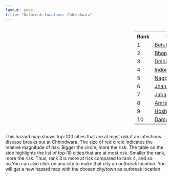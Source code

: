 ```yaml
---
layout: page
title: "Outbreak location: Chhindwara"
---
```

<div style="width: 100%; overflow: auto;">
<div style="width: 75%; float: left;">
<div id="mapid">
<script src="https://buda-magenta.github.io/hazard_map/load_map.js"></script>

<script>
var marker_outbreak = L.marker([22.139831, 78.809645],{"autoPan": true}).addTo(map); marker_outbreak.bindTooltip("Chhindwara").openTooltip();

var circle_1 = L.circle([21.879616, 77.875681], {"pane": "markerPane", "color": "red", "fill": true, "fillOpacity": 0.2, "fillRule": "evenodd", "lineCap": "round", "lineJoin": "round", "opacity": 1.0, "radius": 88191, "stroke": true, "weight": 3}).addTo(map);
circle_1.bindTooltip("Betul<br>rank: 1<br>hazard index: 0.088192")
circle_1.bindPopup('<a href="https://buda-magenta.github.io/hazard_map/Betul">Betul</a>')

var circle_2 = L.circle([23.258486, 77.401989], {"pane": "markerPane", "color": "red", "fill": true, "fillOpacity": 0.2, "fillRule": "evenodd", "lineCap": "round", "lineJoin": "round", "opacity": 1.0, "radius": 68373, "stroke": true, "weight": 3}).addTo(map);
circle_2.bindTooltip("Bhopal<br>rank: 2<br>hazard index: 0.068373")
circle_2.bindPopup('<a href="https://buda-magenta.github.io/hazard_map/Bhopal">Bhopal</a>')

var circle_3 = L.circle([28.651718, 77.221939], {"pane": "markerPane", "color": "red", "fill": true, "fillOpacity": 0.2, "fillRule": "evenodd", "lineCap": "round", "lineJoin": "round", "opacity": 1.0, "radius": 43479, "stroke": true, "weight": 3}).addTo(map);
circle_3.bindTooltip("Delhi<br>rank: 3<br>hazard index: 0.043480")
circle_3.bindPopup('<a href="https://buda-magenta.github.io/hazard_map/Delhi">Delhi</a>')

var circle_4 = L.circle([22.720362, 75.868200], {"pane": "markerPane", "color": "red", "fill": true, "fillOpacity": 0.2, "fillRule": "evenodd", "lineCap": "round", "lineJoin": "round", "opacity": 1.0, "radius": 37609, "stroke": true, "weight": 3}).addTo(map);
circle_4.bindTooltip("Indore<br>rank: 4<br>hazard index: 0.037610")
circle_4.bindPopup('<a href="https://buda-magenta.github.io/hazard_map/Indore">Indore</a>')

var circle_5 = L.circle([21.149813, 79.082056], {"pane": "markerPane", "color": "red", "fill": true, "fillOpacity": 0.2, "fillRule": "evenodd", "lineCap": "round", "lineJoin": "round", "opacity": 1.0, "radius": 36796, "stroke": true, "weight": 3}).addTo(map);
circle_5.bindTooltip("Nagpur<br>rank: 5<br>hazard index: 0.036796")
circle_5.bindPopup('<a href="https://buda-magenta.github.io/hazard_map/Nagpur">Nagpur</a>')

var circle_6 = L.circle([25.531031, 78.652689], {"pane": "markerPane", "color": "red", "fill": true, "fillOpacity": 0.2, "fillRule": "evenodd", "lineCap": "round", "lineJoin": "round", "opacity": 1.0, "radius": 21453, "stroke": true, "weight": 3}).addTo(map);
circle_6.bindTooltip("Jhansi<br>rank: 6<br>hazard index: 0.021453")
circle_6.bindPopup('<a href="https://buda-magenta.github.io/hazard_map/Jhansi">Jhansi</a>')

var circle_7 = L.circle([23.160894, 79.949770], {"pane": "markerPane", "color": "red", "fill": true, "fillOpacity": 0.2, "fillRule": "evenodd", "lineCap": "round", "lineJoin": "round", "opacity": 1.0, "radius": 16128, "stroke": true, "weight": 3}).addTo(map);
circle_7.bindTooltip("Jabalpur<br>rank: 7<br>hazard index: 0.016128")
circle_7.bindPopup('<a href="https://buda-magenta.github.io/hazard_map/Jabalpur">Jabalpur</a>')

var circle_8 = L.circle([21.154541, 77.644296], {"pane": "markerPane", "color": "red", "fill": true, "fillOpacity": 0.2, "fillRule": "evenodd", "lineCap": "round", "lineJoin": "round", "opacity": 1.0, "radius": 9894, "stroke": true, "weight": 3}).addTo(map);
circle_8.bindTooltip("Amravati<br>rank: 8<br>hazard index: 0.009894")
circle_8.bindPopup('<a href="https://buda-magenta.github.io/hazard_map/Amravati">Amravati</a>')

var circle_9 = L.circle([22.600150, 77.926645], {"pane": "markerPane", "color": "red", "fill": true, "fillOpacity": 0.2, "fillRule": "evenodd", "lineCap": "round", "lineJoin": "round", "opacity": 1.0, "radius": 6376, "stroke": true, "weight": 3}).addTo(map);
circle_9.bindTooltip("Hoshangabad<br>rank: 9<br>hazard index: 0.006377")
circle_9.bindPopup('<a href="https://buda-magenta.github.io/hazard_map/Hoshangabad">Hoshangabad</a>')

var circle_10 = L.circle([23.750000, 79.583333], {"pane": "markerPane", "color": "red", "fill": true, "fillOpacity": 0.2, "fillRule": "evenodd", "lineCap": "round", "lineJoin": "round", "opacity": 1.0, "radius": 6289, "stroke": true, "weight": 3}).addTo(map);
circle_10.bindTooltip("Damoh<br>rank: 10<br>hazard index: 0.006290")
circle_10.bindPopup('<a href="https://buda-magenta.github.io/hazard_map/Damoh">Damoh</a>')

var circle_11 = L.circle([27.175255, 78.009816], {"pane": "markerPane", "color": "red", "fill": true, "fillOpacity": 0.2, "fillRule": "evenodd", "lineCap": "round", "lineJoin": "round", "opacity": 1.0, "radius": 5664, "stroke": true, "weight": 3}).addTo(map);
circle_11.bindTooltip("Agra<br>rank: 11<br>hazard index: 0.005664")
circle_11.bindPopup('<a href="https://buda-magenta.github.io/hazard_map/Agra">Agra</a>')

var circle_12 = L.circle([23.000000, 76.166667], {"pane": "markerPane", "color": "red", "fill": true, "fillOpacity": 0.2, "fillRule": "evenodd", "lineCap": "round", "lineJoin": "round", "opacity": 1.0, "radius": 5552, "stroke": true, "weight": 3}).addTo(map);
circle_12.bindTooltip("Dewas<br>rank: 12<br>hazard index: 0.005552")
circle_12.bindPopup('<a href="https://buda-magenta.github.io/hazard_map/Dewas">Dewas</a>')

var circle_13 = L.circle([23.809612, 78.759114], {"pane": "markerPane", "color": "red", "fill": true, "fillOpacity": 0.2, "fillRule": "evenodd", "lineCap": "round", "lineJoin": "round", "opacity": 1.0, "radius": 4181, "stroke": true, "weight": 3}).addTo(map);
circle_13.bindTooltip("Sagar<br>rank: 13<br>hazard index: 0.004182")
circle_13.bindPopup('<a href="https://buda-magenta.github.io/hazard_map/Sagar">Sagar</a>')

var circle_14 = L.circle([26.203725, 78.157363], {"pane": "markerPane", "color": "red", "fill": true, "fillOpacity": 0.2, "fillRule": "evenodd", "lineCap": "round", "lineJoin": "round", "opacity": 1.0, "radius": 3789, "stroke": true, "weight": 3}).addTo(map);
circle_14.bindTooltip("Gwalior<br>rank: 14<br>hazard index: 0.003790")
circle_14.bindPopup('<a href="https://buda-magenta.github.io/hazard_map/Gwalior">Gwalior</a>')

var circle_15 = L.circle([21.145629, 80.268387], {"pane": "markerPane", "color": "red", "fill": true, "fillOpacity": 0.2, "fillRule": "evenodd", "lineCap": "round", "lineJoin": "round", "opacity": 1.0, "radius": 2646, "stroke": true, "weight": 3}).addTo(map);
circle_15.bindTooltip("Gondiya<br>rank: 15<br>hazard index: 0.002646")
circle_15.bindPopup('<a href="https://buda-magenta.github.io/hazard_map/Gondiya">Gondiya</a>')

var circle_16 = L.circle([22.275879, 79.721045], {"pane": "markerPane", "color": "red", "fill": true, "fillOpacity": 0.2, "fillRule": "evenodd", "lineCap": "round", "lineJoin": "round", "opacity": 1.0, "radius": 2454, "stroke": true, "weight": 3}).addTo(map);
circle_16.bindTooltip("Seoni<br>rank: 16<br>hazard index: 0.002454")
circle_16.bindPopup('<a href="https://buda-magenta.github.io/hazard_map/Seoni">Seoni</a>')

var circle_17 = L.circle([23.916667, 78.000000], {"pane": "markerPane", "color": "red", "fill": true, "fillOpacity": 0.2, "fillRule": "evenodd", "lineCap": "round", "lineJoin": "round", "opacity": 1.0, "radius": 2395, "stroke": true, "weight": 3}).addTo(map);
circle_17.bindTooltip("Vidisha<br>rank: 17<br>hazard index: 0.002395")
circle_17.bindPopup('<a href="https://buda-magenta.github.io/hazard_map/Vidisha">Vidisha</a>')

var circle_18 = L.circle([20.825623, 78.613146], {"pane": "markerPane", "color": "red", "fill": true, "fillOpacity": 0.2, "fillRule": "evenodd", "lineCap": "round", "lineJoin": "round", "opacity": 1.0, "radius": 2344, "stroke": true, "weight": 3}).addTo(map);
circle_18.bindTooltip("Wardha<br>rank: 18<br>hazard index: 0.002344")
circle_18.bindPopup('<a href="https://buda-magenta.github.io/hazard_map/Wardha">Wardha</a>')

var circle_19 = L.circle([20.475195, 78.742396], {"pane": "markerPane", "color": "red", "fill": true, "fillOpacity": 0.2, "fillRule": "evenodd", "lineCap": "round", "lineJoin": "round", "opacity": 1.0, "radius": 2268, "stroke": true, "weight": 3}).addTo(map);
circle_19.bindTooltip("Hinganghat<br>rank: 19<br>hazard index: 0.002269")
circle_19.bindPopup('<a href="https://buda-magenta.github.io/hazard_map/Hinganghat">Hinganghat</a>')

var circle_20 = L.circle([23.115688, 77.066239], {"pane": "markerPane", "color": "red", "fill": true, "fillOpacity": 0.2, "fillRule": "evenodd", "lineCap": "round", "lineJoin": "round", "opacity": 1.0, "radius": 2087, "stroke": true, "weight": 3}).addTo(map);
circle_20.bindTooltip("Sehore<br>rank: 20<br>hazard index: 0.002087")
circle_20.bindPopup('<a href="https://buda-magenta.github.io/hazard_map/Sehore">Sehore</a>')

var circle_21 = L.circle([23.174597, 75.785142], {"pane": "markerPane", "color": "red", "fill": true, "fillOpacity": 0.2, "fillRule": "evenodd", "lineCap": "round", "lineJoin": "round", "opacity": 1.0, "radius": 1468, "stroke": true, "weight": 3}).addTo(map);
circle_21.bindTooltip("Ujjain<br>rank: 21<br>hazard index: 0.001468")
circle_21.bindPopup('<a href="https://buda-magenta.github.io/hazard_map/Ujjain">Ujjain</a>')

var circle_22 = L.circle([26.460914, 80.321759], {"pane": "markerPane", "color": "red", "fill": true, "fillOpacity": 0.2, "fillRule": "evenodd", "lineCap": "round", "lineJoin": "round", "opacity": 1.0, "radius": 1394, "stroke": true, "weight": 3}).addTo(map);
circle_22.bindTooltip("Kanpur<br>rank: 22<br>hazard index: 0.001395")
circle_22.bindPopup('<a href="https://buda-magenta.github.io/hazard_map/Kanpur">Kanpur</a>')

var circle_23 = L.circle([23.480592, 74.917790], {"pane": "markerPane", "color": "red", "fill": true, "fillOpacity": 0.2, "fillRule": "evenodd", "lineCap": "round", "lineJoin": "round", "opacity": 1.0, "radius": 1324, "stroke": true, "weight": 3}).addTo(map);
circle_23.bindTooltip("Ratlam<br>rank: 23<br>hazard index: 0.001324")
circle_23.bindPopup('<a href="https://buda-magenta.github.io/hazard_map/Ratlam">Ratlam</a>')

var circle_24 = L.circle([27.633333, 77.583333], {"pane": "markerPane", "color": "red", "fill": true, "fillOpacity": 0.2, "fillRule": "evenodd", "lineCap": "round", "lineJoin": "round", "opacity": 1.0, "radius": 1256, "stroke": true, "weight": 3}).addTo(map);
circle_24.bindTooltip("Mathura<br>rank: 24<br>hazard index: 0.001257")
circle_24.bindPopup('<a href="https://buda-magenta.github.io/hazard_map/Mathura">Mathura</a>')

var circle_25 = L.circle([21.237947, 81.633683], {"pane": "markerPane", "color": "red", "fill": true, "fillOpacity": 0.2, "fillRule": "evenodd", "lineCap": "round", "lineJoin": "round", "opacity": 1.0, "radius": 1189, "stroke": true, "weight": 3}).addTo(map);
circle_25.bindTooltip("Raipur<br>rank: 25<br>hazard index: 0.001190")
circle_25.bindPopup('<a href="https://buda-magenta.github.io/hazard_map/Raipur">Raipur</a>')

var circle_26 = L.circle([19.075990, 72.877393], {"pane": "markerPane", "color": "red", "fill": true, "fillOpacity": 0.2, "fillRule": "evenodd", "lineCap": "round", "lineJoin": "round", "opacity": 1.0, "radius": 1172, "stroke": true, "weight": 3}).addTo(map);
circle_26.bindTooltip("Mumbai<br>rank: 26<br>hazard index: 0.001173")
circle_26.bindPopup('<a href="https://buda-magenta.github.io/hazard_map/Mumbai">Mumbai</a>')

var circle_27 = L.circle([21.818774, 75.606458], {"pane": "markerPane", "color": "red", "fill": true, "fillOpacity": 0.2, "fillRule": "evenodd", "lineCap": "round", "lineJoin": "round", "opacity": 1.0, "radius": 889, "stroke": true, "weight": 3}).addTo(map);
circle_27.bindTooltip("Khargone<br>rank: 27<br>hazard index: 0.000889")
circle_27.bindPopup('<a href="https://buda-magenta.github.io/hazard_map/Khargone">Khargone</a>')

var circle_28 = L.circle([20.030976, 79.358139], {"pane": "markerPane", "color": "red", "fill": true, "fillOpacity": 0.2, "fillRule": "evenodd", "lineCap": "round", "lineJoin": "round", "opacity": 1.0, "radius": 864, "stroke": true, "weight": 3}).addTo(map);
circle_28.bindTooltip("Chandrapur<br>rank: 28<br>hazard index: 0.000864")
circle_28.bindPopup('<a href="https://buda-magenta.github.io/hazard_map/Chandrapur">Chandrapur</a>')

var circle_29 = L.circle([26.915458, 75.818982], {"pane": "markerPane", "color": "red", "fill": true, "fillOpacity": 0.2, "fillRule": "evenodd", "lineCap": "round", "lineJoin": "round", "opacity": 1.0, "radius": 616, "stroke": true, "weight": 3}).addTo(map);
circle_29.bindTooltip("Jaipur<br>rank: 29<br>hazard index: 0.000617")
circle_29.bindPopup('<a href="https://buda-magenta.github.io/hazard_map/Jaipur">Jaipur</a>')

var circle_30 = L.circle([28.428262, 77.002700], {"pane": "markerPane", "color": "red", "fill": true, "fillOpacity": 0.2, "fillRule": "evenodd", "lineCap": "round", "lineJoin": "round", "opacity": 1.0, "radius": 614, "stroke": true, "weight": 3}).addTo(map);
circle_30.bindTooltip("Gurgaon<br>rank: 30<br>hazard index: 0.000615")
circle_30.bindPopup('<a href="https://buda-magenta.github.io/hazard_map/Gurgaon">Gurgaon</a>')

var circle_31 = L.circle([24.500000, 81.000000], {"pane": "markerPane", "color": "red", "fill": true, "fillOpacity": 0.2, "fillRule": "evenodd", "lineCap": "round", "lineJoin": "round", "opacity": 1.0, "radius": 610, "stroke": true, "weight": 3}).addTo(map);
circle_31.bindTooltip("Satna<br>rank: 31<br>hazard index: 0.000610")
circle_31.bindPopup('<a href="https://buda-magenta.github.io/hazard_map/Satna">Satna</a>')

var circle_32 = L.circle([26.838100, 80.934600], {"pane": "markerPane", "color": "red", "fill": true, "fillOpacity": 0.2, "fillRule": "evenodd", "lineCap": "round", "lineJoin": "round", "opacity": 1.0, "radius": 569, "stroke": true, "weight": 3}).addTo(map);
circle_32.bindTooltip("Lucknow<br>rank: 32<br>hazard index: 0.000569")
circle_32.bindPopup('<a href="https://buda-magenta.github.io/hazard_map/Lucknow">Lucknow</a>')

var circle_33 = L.circle([28.402979, 77.310384], {"pane": "markerPane", "color": "red", "fill": true, "fillOpacity": 0.2, "fillRule": "evenodd", "lineCap": "round", "lineJoin": "round", "opacity": 1.0, "radius": 564, "stroke": true, "weight": 3}).addTo(map);
circle_33.bindTooltip("Faridabad<br>rank: 33<br>hazard index: 0.000564")
circle_33.bindPopup('<a href="https://buda-magenta.github.io/hazard_map/Faridabad">Faridabad</a>')

var circle_34 = L.circle([20.761862, 77.192172], {"pane": "markerPane", "color": "red", "fill": true, "fillOpacity": 0.2, "fillRule": "evenodd", "lineCap": "round", "lineJoin": "round", "opacity": 1.0, "radius": 526, "stroke": true, "weight": 3}).addTo(map);
circle_34.bindTooltip("Akola<br>rank: 34<br>hazard index: 0.000526")
circle_34.bindPopup('<a href="https://buda-magenta.github.io/hazard_map/Akola">Akola</a>')

var circle_35 = L.circle([24.700385, 78.518668], {"pane": "markerPane", "color": "red", "fill": true, "fillOpacity": 0.2, "fillRule": "evenodd", "lineCap": "round", "lineJoin": "round", "opacity": 1.0, "radius": 479, "stroke": true, "weight": 3}).addTo(map);
circle_35.bindTooltip("Lalitpur<br>rank: 35<br>hazard index: 0.000480")
circle_35.bindPopup('<a href="https://buda-magenta.github.io/hazard_map/Lalitpur">Lalitpur</a>')

var circle_36 = L.circle([25.438130, 81.833800], {"pane": "markerPane", "color": "red", "fill": true, "fillOpacity": 0.2, "fillRule": "evenodd", "lineCap": "round", "lineJoin": "round", "opacity": 1.0, "radius": 476, "stroke": true, "weight": 3}).addTo(map);
circle_36.bindTooltip("Allahabad<br>rank: 36<br>hazard index: 0.000477")
circle_36.bindPopup('<a href="https://buda-magenta.github.io/hazard_map/Allahabad">Allahabad</a>')

var circle_37 = L.circle([22.541418, 88.357691], {"pane": "markerPane", "color": "red", "fill": true, "fillOpacity": 0.2, "fillRule": "evenodd", "lineCap": "round", "lineJoin": "round", "opacity": 1.0, "radius": 457, "stroke": true, "weight": 3}).addTo(map);
circle_37.bindTooltip("Kolkata<br>rank: 37<br>hazard index: 0.000458")
circle_37.bindPopup('<a href="https://buda-magenta.github.io/hazard_map/Kolkata">Kolkata</a>')

var circle_38 = L.circle([28.901090, 76.580194], {"pane": "markerPane", "color": "red", "fill": true, "fillOpacity": 0.2, "fillRule": "evenodd", "lineCap": "round", "lineJoin": "round", "opacity": 1.0, "radius": 447, "stroke": true, "weight": 3}).addTo(map);
circle_38.bindTooltip("Rohtak<br>rank: 38<br>hazard index: 0.000447")
circle_38.bindPopup('<a href="https://buda-magenta.github.io/hazard_map/Rohtak">Rohtak</a>')

var circle_39 = L.circle([18.521428, 73.854454], {"pane": "markerPane", "color": "red", "fill": true, "fillOpacity": 0.2, "fillRule": "evenodd", "lineCap": "round", "lineJoin": "round", "opacity": 1.0, "radius": 446, "stroke": true, "weight": 3}).addTo(map);
circle_39.bindTooltip("Pune<br>rank: 39<br>hazard index: 0.000446")
circle_39.bindPopup('<a href="https://buda-magenta.github.io/hazard_map/Pune">Pune</a>')

var circle_40 = L.circle([23.833962, 80.392456], {"pane": "markerPane", "color": "red", "fill": true, "fillOpacity": 0.2, "fillRule": "evenodd", "lineCap": "round", "lineJoin": "round", "opacity": 1.0, "radius": 445, "stroke": true, "weight": 3}).addTo(map);
circle_40.bindTooltip("Murwara<br>rank: 40<br>hazard index: 0.000445")
circle_40.bindPopup('<a href="https://buda-magenta.github.io/hazard_map/Murwara">Murwara</a>')

var circle_41 = L.circle([30.909016, 75.851601], {"pane": "markerPane", "color": "red", "fill": true, "fillOpacity": 0.2, "fillRule": "evenodd", "lineCap": "round", "lineJoin": "round", "opacity": 1.0, "radius": 392, "stroke": true, "weight": 3}).addTo(map);
circle_41.bindTooltip("Ludhiana<br>rank: 41<br>hazard index: 0.000393")
circle_41.bindPopup('<a href="https://buda-magenta.github.io/hazard_map/Ludhiana">Ludhiana</a>')

var circle_42 = L.circle([12.979120, 77.591300], {"pane": "markerPane", "color": "red", "fill": true, "fillOpacity": 0.2, "fillRule": "evenodd", "lineCap": "round", "lineJoin": "round", "opacity": 1.0, "radius": 392, "stroke": true, "weight": 3}).addTo(map);
circle_42.bindTooltip("Bangalore<br>rank: 42<br>hazard index: 0.000393")
circle_42.bindPopup('<a href="https://buda-magenta.github.io/hazard_map/Bangalore">Bangalore</a>')

var circle_43 = L.circle([28.863842, 78.805778], {"pane": "markerPane", "color": "red", "fill": true, "fillOpacity": 0.2, "fillRule": "evenodd", "lineCap": "round", "lineJoin": "round", "opacity": 1.0, "radius": 392, "stroke": true, "weight": 3}).addTo(map);
circle_43.bindTooltip("Moradabad<br>rank: 43<br>hazard index: 0.000392")
circle_43.bindPopup('<a href="https://buda-magenta.github.io/hazard_map/Moradabad">Moradabad</a>')

var circle_44 = L.circle([20.843512, 75.525927], {"pane": "markerPane", "color": "red", "fill": true, "fillOpacity": 0.2, "fillRule": "evenodd", "lineCap": "round", "lineJoin": "round", "opacity": 1.0, "radius": 387, "stroke": true, "weight": 3}).addTo(map);
circle_44.bindTooltip("Jalgaon<br>rank: 44<br>hazard index: 0.000388")
circle_44.bindPopup('<a href="https://buda-magenta.github.io/hazard_map/Jalgaon">Jalgaon</a>')

var circle_45 = L.circle([29.000653, 77.768229], {"pane": "markerPane", "color": "red", "fill": true, "fillOpacity": 0.2, "fillRule": "evenodd", "lineCap": "round", "lineJoin": "round", "opacity": 1.0, "radius": 378, "stroke": true, "weight": 3}).addTo(map);
circle_45.bindTooltip("Meerut<br>rank: 45<br>hazard index: 0.000379")
circle_45.bindPopup('<a href="https://buda-magenta.github.io/hazard_map/Meerut">Meerut</a>')

var circle_46 = L.circle([20.972740, 80.691555], {"pane": "markerPane", "color": "red", "fill": true, "fillOpacity": 0.2, "fillRule": "evenodd", "lineCap": "round", "lineJoin": "round", "opacity": 1.0, "radius": 375, "stroke": true, "weight": 3}).addTo(map);
circle_46.bindTooltip("Rajnandgaon<br>rank: 46<br>hazard index: 0.000375")
circle_46.bindPopup('<a href="https://buda-magenta.github.io/hazard_map/Rajnandgaon">Rajnandgaon</a>')

var circle_47 = L.circle([21.977864, 76.568828], {"pane": "markerPane", "color": "red", "fill": true, "fillOpacity": 0.2, "fillRule": "evenodd", "lineCap": "round", "lineJoin": "round", "opacity": 1.0, "radius": 348, "stroke": true, "weight": 3}).addTo(map);
circle_47.bindTooltip("Khandwa<br>rank: 47<br>hazard index: 0.000348")
circle_47.bindPopup('<a href="https://buda-magenta.github.io/hazard_map/Khandwa">Khandwa</a>')

var circle_48 = L.circle([17.388786, 78.461065], {"pane": "markerPane", "color": "red", "fill": true, "fillOpacity": 0.2, "fillRule": "evenodd", "lineCap": "round", "lineJoin": "round", "opacity": 1.0, "radius": 347, "stroke": true, "weight": 3}).addTo(map);
circle_48.bindTooltip("Hyderabad<br>rank: 48<br>hazard index: 0.000348")
circle_48.bindPopup('<a href="https://buda-magenta.github.io/hazard_map/Hyderabad">Hyderabad</a>')

var circle_49 = L.circle([21.199035, 81.397955], {"pane": "markerPane", "color": "red", "fill": true, "fillOpacity": 0.2, "fillRule": "evenodd", "lineCap": "round", "lineJoin": "round", "opacity": 1.0, "radius": 313, "stroke": true, "weight": 3}).addTo(map);
circle_49.bindTooltip("Durg<br>rank: 49<br>hazard index: 0.000313")
circle_49.bindPopup('<a href="https://buda-magenta.github.io/hazard_map/Durg">Durg</a>')

var circle_50 = L.circle([24.197443, 82.666145], {"pane": "markerPane", "color": "red", "fill": true, "fillOpacity": 0.2, "fillRule": "evenodd", "lineCap": "round", "lineJoin": "round", "opacity": 1.0, "radius": 308, "stroke": true, "weight": 3}).addTo(map);
circle_50.bindTooltip("Singrauli<br>rank: 50<br>hazard index: 0.000308")
circle_50.bindPopup('<a href="https://buda-magenta.github.io/hazard_map/Singrauli">Singrauli</a>')

var circle_51 = L.circle([22.383333, 82.133333], {"pane": "markerPane", "color": "red", "fill": true, "fillOpacity": 0.2, "fillRule": "evenodd", "lineCap": "round", "lineJoin": "round", "opacity": 1.0, "radius": 299, "stroke": true, "weight": 3}).addTo(map);
circle_51.bindTooltip("Bilaspur<br>rank: 51<br>hazard index: 0.000299")
circle_51.bindPopup('<a href="https://buda-magenta.github.io/hazard_map/Bilaspur">Bilaspur</a>')

var circle_52 = L.circle([29.988077, 77.508130], {"pane": "markerPane", "color": "red", "fill": true, "fillOpacity": 0.2, "fillRule": "evenodd", "lineCap": "round", "lineJoin": "round", "opacity": 1.0, "radius": 292, "stroke": true, "weight": 3}).addTo(map);
circle_52.bindTooltip("Saharanpur<br>rank: 52<br>hazard index: 0.000292")
circle_52.bindPopup('<a href="https://buda-magenta.github.io/hazard_map/Saharanpur">Saharanpur</a>')

var circle_53 = L.circle([25.609324, 85.123525], {"pane": "markerPane", "color": "red", "fill": true, "fillOpacity": 0.2, "fillRule": "evenodd", "lineCap": "round", "lineJoin": "round", "opacity": 1.0, "radius": 282, "stroke": true, "weight": 3}).addTo(map);
circle_53.bindTooltip("Patna<br>rank: 53<br>hazard index: 0.000282")
circle_53.bindPopup('<a href="https://buda-magenta.github.io/hazard_map/Patna">Patna</a>')

var circle_54 = L.circle([23.021624, 72.579707], {"pane": "markerPane", "color": "red", "fill": true, "fillOpacity": 0.2, "fillRule": "evenodd", "lineCap": "round", "lineJoin": "round", "opacity": 1.0, "radius": 282, "stroke": true, "weight": 3}).addTo(map);
circle_54.bindTooltip("Ahmedabad<br>rank: 54<br>hazard index: 0.000282")
circle_54.bindPopup('<a href="https://buda-magenta.github.io/hazard_map/Ahmedabad">Ahmedabad</a>')

var circle_55 = L.circle([13.083694, 80.270186], {"pane": "markerPane", "color": "red", "fill": true, "fillOpacity": 0.2, "fillRule": "evenodd", "lineCap": "round", "lineJoin": "round", "opacity": 1.0, "radius": 266, "stroke": true, "weight": 3}).addTo(map);
circle_55.bindTooltip("Chennai<br>rank: 55<br>hazard index: 0.000267")
circle_55.bindPopup('<a href="https://buda-magenta.github.io/hazard_map/Chennai">Chennai</a>')

var circle_56 = L.circle([29.154148, 77.305954], {"pane": "markerPane", "color": "red", "fill": true, "fillOpacity": 0.2, "fillRule": "evenodd", "lineCap": "round", "lineJoin": "round", "opacity": 1.0, "radius": 254, "stroke": true, "weight": 3}).addTo(map);
circle_56.bindTooltip("Baraut<br>rank: 56<br>hazard index: 0.000255")
circle_56.bindPopup('<a href="https://buda-magenta.github.io/hazard_map/Baraut">Baraut</a>')

var circle_57 = L.circle([27.876990, 78.137290], {"pane": "markerPane", "color": "red", "fill": true, "fillOpacity": 0.2, "fillRule": "evenodd", "lineCap": "round", "lineJoin": "round", "opacity": 1.0, "radius": 251, "stroke": true, "weight": 3}).addTo(map);
circle_57.bindTooltip("Aligarh<br>rank: 57<br>hazard index: 0.000252")
circle_57.bindPopup('<a href="https://buda-magenta.github.io/hazard_map/Aligarh">Aligarh</a>')

var circle_58 = L.circle([29.003314, 77.016732], {"pane": "markerPane", "color": "red", "fill": true, "fillOpacity": 0.2, "fillRule": "evenodd", "lineCap": "round", "lineJoin": "round", "opacity": 1.0, "radius": 249, "stroke": true, "weight": 3}).addTo(map);
circle_58.bindTooltip("Sonipat<br>rank: 58<br>hazard index: 0.000250")
circle_58.bindPopup('<a href="https://buda-magenta.github.io/hazard_map/Sonipat">Sonipat</a>')

var circle_59 = L.circle([28.733400, 77.298600], {"pane": "markerPane", "color": "red", "fill": true, "fillOpacity": 0.2, "fillRule": "evenodd", "lineCap": "round", "lineJoin": "round", "opacity": 1.0, "radius": 248, "stroke": true, "weight": 3}).addTo(map);
circle_59.bindTooltip("Loni<br>rank: 59<br>hazard index: 0.000248")
circle_59.bindPopup('<a href="https://buda-magenta.github.io/hazard_map/Loni">Loni</a>')

var circle_60 = L.circle([25.476300, 80.339500], {"pane": "markerPane", "color": "red", "fill": true, "fillOpacity": 0.2, "fillRule": "evenodd", "lineCap": "round", "lineJoin": "round", "opacity": 1.0, "radius": 232, "stroke": true, "weight": 3}).addTo(map);
circle_60.bindTooltip("Banda<br>rank: 60<br>hazard index: 0.000233")
circle_60.bindPopup('<a href="https://buda-magenta.github.io/hazard_map/Banda">Banda</a>')

var circle_61 = L.circle([30.733442, 76.779714], {"pane": "markerPane", "color": "red", "fill": true, "fillOpacity": 0.2, "fillRule": "evenodd", "lineCap": "round", "lineJoin": "round", "opacity": 1.0, "radius": 231, "stroke": true, "weight": 3}).addTo(map);
circle_61.bindTooltip("Chandigarh<br>rank: 61<br>hazard index: 0.000232")
circle_61.bindPopup('<a href="https://buda-magenta.github.io/hazard_map/Chandigarh">Chandigarh</a>')

var circle_62 = L.circle([24.917151, 76.696403], {"pane": "markerPane", "color": "red", "fill": true, "fillOpacity": 0.2, "fillRule": "evenodd", "lineCap": "round", "lineJoin": "round", "opacity": 1.0, "radius": 225, "stroke": true, "weight": 3}).addTo(map);
circle_62.bindTooltip("Baran<br>rank: 62<br>hazard index: 0.000226")
circle_62.bindPopup('<a href="https://buda-magenta.github.io/hazard_map/Baran">Baran</a>')

var circle_63 = L.circle([20.166670, 79.172114], {"pane": "markerPane", "color": "red", "fill": true, "fillOpacity": 0.2, "fillRule": "evenodd", "lineCap": "round", "lineJoin": "round", "opacity": 1.0, "radius": 225, "stroke": true, "weight": 3}).addTo(map);
circle_63.bindTooltip("Bhadravati<br>rank: 63<br>hazard index: 0.000225")
circle_63.bindPopup('<a href="https://buda-magenta.github.io/hazard_map/Bhadravati">Bhadravati</a>')

var circle_64 = L.circle([21.200996, 81.335426], {"pane": "markerPane", "color": "red", "fill": true, "fillOpacity": 0.2, "fillRule": "evenodd", "lineCap": "round", "lineJoin": "round", "opacity": 1.0, "radius": 223, "stroke": true, "weight": 3}).addTo(map);
circle_64.bindTooltip("Bhilai Nagar<br>rank: 64<br>hazard index: 0.000224")
circle_64.bindPopup('<a href="https://buda-magenta.github.io/hazard_map/Bhilai_Nagar">Bhilai Nagar</a>')

var circle_65 = L.circle([28.457876, 79.405571], {"pane": "markerPane", "color": "red", "fill": true, "fillOpacity": 0.2, "fillRule": "evenodd", "lineCap": "round", "lineJoin": "round", "opacity": 1.0, "radius": 202, "stroke": true, "weight": 3}).addTo(map);
circle_65.bindTooltip("Bareilly<br>rank: 65<br>hazard index: 0.000203")
circle_65.bindPopup('<a href="https://buda-magenta.github.io/hazard_map/Bareilly">Bareilly</a>')

var circle_66 = L.circle([31.634308, 74.873679], {"pane": "markerPane", "color": "red", "fill": true, "fillOpacity": 0.2, "fillRule": "evenodd", "lineCap": "round", "lineJoin": "round", "opacity": 1.0, "radius": 198, "stroke": true, "weight": 3}).addTo(map);
circle_66.bindTooltip("Amritsar<br>rank: 66<br>hazard index: 0.000198")
circle_66.bindPopup('<a href="https://buda-magenta.github.io/hazard_map/Amritsar">Amritsar</a>')

var circle_67 = L.circle([28.660965, 76.834676], {"pane": "markerPane", "color": "red", "fill": true, "fillOpacity": 0.2, "fillRule": "evenodd", "lineCap": "round", "lineJoin": "round", "opacity": 1.0, "radius": 197, "stroke": true, "weight": 3}).addTo(map);
circle_67.bindTooltip("Bahadurgarh<br>rank: 67<br>hazard index: 0.000197")
circle_67.bindPopup('<a href="https://buda-magenta.github.io/hazard_map/Bahadurgarh">Bahadurgarh</a>')

var circle_68 = L.circle([20.259399, 76.976203], {"pane": "markerPane", "color": "red", "fill": true, "fillOpacity": 0.2, "fillRule": "evenodd", "lineCap": "round", "lineJoin": "round", "opacity": 1.0, "radius": 194, "stroke": true, "weight": 3}).addTo(map);
circle_68.bindTooltip("Malegaon<br>rank: 68<br>hazard index: 0.000195")
circle_68.bindPopup('<a href="https://buda-magenta.github.io/hazard_map/Malegaon">Malegaon</a>')

var circle_69 = L.circle([25.375241, 77.828119], {"pane": "markerPane", "color": "red", "fill": true, "fillOpacity": 0.2, "fillRule": "evenodd", "lineCap": "round", "lineJoin": "round", "opacity": 1.0, "radius": 191, "stroke": true, "weight": 3}).addTo(map);
circle_69.bindTooltip("Shivpuri<br>rank: 69<br>hazard index: 0.000192")
circle_69.bindPopup('<a href="https://buda-magenta.github.io/hazard_map/Shivpuri">Shivpuri</a>')

var circle_70 = L.circle([29.391275, 76.977168], {"pane": "markerPane", "color": "red", "fill": true, "fillOpacity": 0.2, "fillRule": "evenodd", "lineCap": "round", "lineJoin": "round", "opacity": 1.0, "radius": 182, "stroke": true, "weight": 3}).addTo(map);
circle_70.bindTooltip("Panipat<br>rank: 70<br>hazard index: 0.000183")
circle_70.bindPopup('<a href="https://buda-magenta.github.io/hazard_map/Panipat">Panipat</a>')

var circle_71 = L.circle([25.196826, 76.000893], {"pane": "markerPane", "color": "red", "fill": true, "fillOpacity": 0.2, "fillRule": "evenodd", "lineCap": "round", "lineJoin": "round", "opacity": 1.0, "radius": 181, "stroke": true, "weight": 3}).addTo(map);
circle_71.bindTooltip("Kota<br>rank: 71<br>hazard index: 0.000182")
circle_71.bindPopup('<a href="https://buda-magenta.github.io/hazard_map/Kota">Kota</a>')

var circle_72 = L.circle([31.292011, 75.568058], {"pane": "markerPane", "color": "red", "fill": true, "fillOpacity": 0.2, "fillRule": "evenodd", "lineCap": "round", "lineJoin": "round", "opacity": 1.0, "radius": 176, "stroke": true, "weight": 3}).addTo(map);
circle_72.bindTooltip("Jalandhar<br>rank: 72<br>hazard index: 0.000176")
circle_72.bindPopup('<a href="https://buda-magenta.github.io/hazard_map/Jalandhar">Jalandhar</a>')

var circle_73 = L.circle([23.587548, 75.675679], {"pane": "markerPane", "color": "red", "fill": true, "fillOpacity": 0.2, "fillRule": "evenodd", "lineCap": "round", "lineJoin": "round", "opacity": 1.0, "radius": 170, "stroke": true, "weight": 3}).addTo(map);
circle_73.bindTooltip("Nagda<br>rank: 73<br>hazard index: 0.000170")
circle_73.bindPopup('<a href="https://buda-magenta.github.io/hazard_map/Nagda">Nagda</a>')

var circle_74 = L.circle([28.753900, 77.399900], {"pane": "markerPane", "color": "red", "fill": true, "fillOpacity": 0.2, "fillRule": "evenodd", "lineCap": "round", "lineJoin": "round", "opacity": 1.0, "radius": 166, "stroke": true, "weight": 3}).addTo(map);
circle_74.bindTooltip("Khora<br>rank: 74<br>hazard index: 0.000167")
circle_74.bindPopup('<a href="https://buda-magenta.github.io/hazard_map/Khora">Khora</a>')

var circle_75 = L.circle([23.122634, 83.198189], {"pane": "markerPane", "color": "red", "fill": true, "fillOpacity": 0.2, "fillRule": "evenodd", "lineCap": "round", "lineJoin": "round", "opacity": 1.0, "radius": 166, "stroke": true, "weight": 3}).addTo(map);
circle_75.bindTooltip("Ambikapur<br>rank: 75<br>hazard index: 0.000167")
circle_75.bindPopup('<a href="https://buda-magenta.github.io/hazard_map/Ambikapur">Ambikapur</a>')

var circle_76 = L.circle([24.500000, 77.500000], {"pane": "markerPane", "color": "red", "fill": true, "fillOpacity": 0.2, "fillRule": "evenodd", "lineCap": "round", "lineJoin": "round", "opacity": 1.0, "radius": 164, "stroke": true, "weight": 3}).addTo(map);
circle_76.bindTooltip("Guna<br>rank: 76<br>hazard index: 0.000165")
circle_76.bindPopup('<a href="https://buda-magenta.github.io/hazard_map/Guna">Guna</a>')

var circle_77 = L.circle([19.500000, 78.500000], {"pane": "markerPane", "color": "red", "fill": true, "fillOpacity": 0.2, "fillRule": "evenodd", "lineCap": "round", "lineJoin": "round", "opacity": 1.0, "radius": 163, "stroke": true, "weight": 3}).addTo(map);
circle_77.bindTooltip("Adilabad<br>rank: 77<br>hazard index: 0.000164")
circle_77.bindPopup('<a href="https://buda-magenta.github.io/hazard_map/Adilabad">Adilabad</a>')

var circle_78 = L.circle([24.265131, 75.387182], {"pane": "markerPane", "color": "red", "fill": true, "fillOpacity": 0.2, "fillRule": "evenodd", "lineCap": "round", "lineJoin": "round", "opacity": 1.0, "radius": 160, "stroke": true, "weight": 3}).addTo(map);
circle_78.bindTooltip("Mandsaur<br>rank: 78<br>hazard index: 0.000161")
circle_78.bindPopup('<a href="https://buda-magenta.github.io/hazard_map/Mandsaur">Mandsaur</a>')

var circle_79 = L.circle([20.993276, 75.839983], {"pane": "markerPane", "color": "red", "fill": true, "fillOpacity": 0.2, "fillRule": "evenodd", "lineCap": "round", "lineJoin": "round", "opacity": 1.0, "radius": 157, "stroke": true, "weight": 3}).addTo(map);
circle_79.bindTooltip("Bhusawal<br>rank: 79<br>hazard index: 0.000157")
circle_79.bindPopup('<a href="https://buda-magenta.github.io/hazard_map/Bhusawal">Bhusawal</a>')

var circle_80 = L.circle([25.335649, 83.007629], {"pane": "markerPane", "color": "red", "fill": true, "fillOpacity": 0.2, "fillRule": "evenodd", "lineCap": "round", "lineJoin": "round", "opacity": 1.0, "radius": 145, "stroke": true, "weight": 3}).addTo(map);
circle_80.bindTooltip("Varanasi<br>rank: 80<br>hazard index: 0.000146")
circle_80.bindPopup('<a href="https://buda-magenta.github.io/hazard_map/Varanasi">Varanasi</a>')

var circle_81 = L.circle([24.759267, 81.655000], {"pane": "markerPane", "color": "red", "fill": true, "fillOpacity": 0.2, "fillRule": "evenodd", "lineCap": "round", "lineJoin": "round", "opacity": 1.0, "radius": 143, "stroke": true, "weight": 3}).addTo(map);
circle_81.bindTooltip("Rewa<br>rank: 81<br>hazard index: 0.000144")
circle_81.bindPopup('<a href="https://buda-magenta.github.io/hazard_map/Rewa">Rewa</a>')

var circle_82 = L.circle([26.500000, 78.750000], {"pane": "markerPane", "color": "red", "fill": true, "fillOpacity": 0.2, "fillRule": "evenodd", "lineCap": "round", "lineJoin": "round", "opacity": 1.0, "radius": 143, "stroke": true, "weight": 3}).addTo(map);
circle_82.bindTooltip("Bhind<br>rank: 82<br>hazard index: 0.000144")
circle_82.bindPopup('<a href="https://buda-magenta.github.io/hazard_map/Bhind">Bhind</a>')

var circle_83 = L.circle([20.325704, 78.116914], {"pane": "markerPane", "color": "red", "fill": true, "fillOpacity": 0.2, "fillRule": "evenodd", "lineCap": "round", "lineJoin": "round", "opacity": 1.0, "radius": 141, "stroke": true, "weight": 3}).addTo(map);
circle_83.bindTooltip("Yavatmal<br>rank: 83<br>hazard index: 0.000142")
circle_83.bindPopup('<a href="https://buda-magenta.github.io/hazard_map/Yavatmal">Yavatmal</a>')

var circle_84 = L.circle([29.301826, 76.338471], {"pane": "markerPane", "color": "red", "fill": true, "fillOpacity": 0.2, "fillRule": "evenodd", "lineCap": "round", "lineJoin": "round", "opacity": 1.0, "radius": 141, "stroke": true, "weight": 3}).addTo(map);
circle_84.bindTooltip("Jind<br>rank: 84<br>hazard index: 0.000142")
circle_84.bindPopup('<a href="https://buda-magenta.github.io/hazard_map/Jind">Jind</a>')

var circle_85 = L.circle([22.801519, 86.202958], {"pane": "markerPane", "color": "red", "fill": true, "fillOpacity": 0.2, "fillRule": "evenodd", "lineCap": "round", "lineJoin": "round", "opacity": 1.0, "radius": 141, "stroke": true, "weight": 3}).addTo(map);
circle_85.bindTooltip("Jamshedpur<br>rank: 85<br>hazard index: 0.000142")
circle_85.bindPopup('<a href="https://buda-magenta.github.io/hazard_map/Jamshedpur">Jamshedpur</a>')

var circle_86 = L.circle([15.398403, 73.812918], {"pane": "markerPane", "color": "red", "fill": true, "fillOpacity": 0.2, "fillRule": "evenodd", "lineCap": "round", "lineJoin": "round", "opacity": 1.0, "radius": 139, "stroke": true, "weight": 3}).addTo(map);
circle_86.bindTooltip("Vasco Da Gama<br>rank: 86<br>hazard index: 0.000139")
circle_86.bindPopup('<a href="https://buda-magenta.github.io/hazard_map/Vasco_Da_Gama">Vasco Da Gama</a>')

var circle_87 = L.circle([26.180598, 91.753943], {"pane": "markerPane", "color": "red", "fill": true, "fillOpacity": 0.2, "fillRule": "evenodd", "lineCap": "round", "lineJoin": "round", "opacity": 1.0, "radius": 136, "stroke": true, "weight": 3}).addTo(map);
circle_87.bindTooltip("Guwahati<br>rank: 87<br>hazard index: 0.000137")
circle_87.bindPopup('<a href="https://buda-magenta.github.io/hazard_map/Guwahati">Guwahati</a>')

var circle_88 = L.circle([29.448006, 77.740685], {"pane": "markerPane", "color": "red", "fill": true, "fillOpacity": 0.2, "fillRule": "evenodd", "lineCap": "round", "lineJoin": "round", "opacity": 1.0, "radius": 135, "stroke": true, "weight": 3}).addTo(map);
circle_88.bindTooltip("Muzaffarnagar<br>rank: 88<br>hazard index: 0.000135")
circle_88.bindPopup('<a href="https://buda-magenta.github.io/hazard_map/Muzaffarnagar">Muzaffarnagar</a>')

var circle_89 = L.circle([21.170200, 72.831100], {"pane": "markerPane", "color": "red", "fill": true, "fillOpacity": 0.2, "fillRule": "evenodd", "lineCap": "round", "lineJoin": "round", "opacity": 1.0, "radius": 131, "stroke": true, "weight": 3}).addTo(map);
circle_89.bindTooltip("Surat<br>rank: 89<br>hazard index: 0.000131")
circle_89.bindPopup('<a href="https://buda-magenta.github.io/hazard_map/Surat">Surat</a>')

var circle_90 = L.circle([28.740613, 77.835426], {"pane": "markerPane", "color": "red", "fill": true, "fillOpacity": 0.2, "fillRule": "evenodd", "lineCap": "round", "lineJoin": "round", "opacity": 1.0, "radius": 127, "stroke": true, "weight": 3}).addTo(map);
circle_90.bindTooltip("Hapur<br>rank: 90<br>hazard index: 0.000128")
circle_90.bindPopup('<a href="https://buda-magenta.github.io/hazard_map/Hapur">Hapur</a>')

var circle_91 = L.circle([29.680327, 76.989625], {"pane": "markerPane", "color": "red", "fill": true, "fillOpacity": 0.2, "fillRule": "evenodd", "lineCap": "round", "lineJoin": "round", "opacity": 1.0, "radius": 125, "stroke": true, "weight": 3}).addTo(map);
circle_91.bindTooltip("Karnal<br>rank: 91<br>hazard index: 0.000126")
circle_91.bindPopup('<a href="https://buda-magenta.github.io/hazard_map/Karnal">Karnal</a>')

var circle_92 = L.circle([19.169335, 77.311013], {"pane": "markerPane", "color": "red", "fill": true, "fillOpacity": 0.2, "fillRule": "evenodd", "lineCap": "round", "lineJoin": "round", "opacity": 1.0, "radius": 124, "stroke": true, "weight": 3}).addTo(map);
circle_92.bindTooltip("Nanded Waghala<br>rank: 92<br>hazard index: 0.000124")
circle_92.bindPopup('<a href="https://buda-magenta.github.io/hazard_map/Nanded_Waghala">Nanded Waghala</a>')

var circle_93 = L.circle([28.570784, 77.327107], {"pane": "markerPane", "color": "red", "fill": true, "fillOpacity": 0.2, "fillRule": "evenodd", "lineCap": "round", "lineJoin": "round", "opacity": 1.0, "radius": 123, "stroke": true, "weight": 3}).addTo(map);
circle_93.bindTooltip("Noida<br>rank: 93<br>hazard index: 0.000124")
circle_93.bindPopup('<a href="https://buda-magenta.github.io/hazard_map/Noida">Noida</a>')

var circle_94 = L.circle([34.074744, 74.820444], {"pane": "markerPane", "color": "red", "fill": true, "fillOpacity": 0.2, "fillRule": "evenodd", "lineCap": "round", "lineJoin": "round", "opacity": 1.0, "radius": 122, "stroke": true, "weight": 3}).addTo(map);
circle_94.bindTooltip("Srinagar<br>rank: 94<br>hazard index: 0.000122")
circle_94.bindPopup('<a href="https://buda-magenta.github.io/hazard_map/Srinagar">Srinagar</a>')

var circle_95 = L.circle([26.296772, 73.035143], {"pane": "markerPane", "color": "red", "fill": true, "fillOpacity": 0.2, "fillRule": "evenodd", "lineCap": "round", "lineJoin": "round", "opacity": 1.0, "radius": 121, "stroke": true, "weight": 3}).addTo(map);
circle_95.bindTooltip("Jodhpur<br>rank: 95<br>hazard index: 0.000122")
circle_95.bindPopup('<a href="https://buda-magenta.github.io/hazard_map/Jodhpur">Jodhpur</a>')

var circle_96 = L.circle([28.794068, 79.185930], {"pane": "markerPane", "color": "red", "fill": true, "fillOpacity": 0.2, "fillRule": "evenodd", "lineCap": "round", "lineJoin": "round", "opacity": 1.0, "radius": 115, "stroke": true, "weight": 3}).addTo(map);
circle_96.bindTooltip("Rampur<br>rank: 96<br>hazard index: 0.000115")
circle_96.bindPopup('<a href="https://buda-magenta.github.io/hazard_map/Rampur">Rampur</a>')

var circle_97 = L.circle([16.508759, 80.618510], {"pane": "markerPane", "color": "red", "fill": true, "fillOpacity": 0.2, "fillRule": "evenodd", "lineCap": "round", "lineJoin": "round", "opacity": 1.0, "radius": 113, "stroke": true, "weight": 3}).addTo(map);
circle_97.bindTooltip("Vijayawada<br>rank: 97<br>hazard index: 0.000114")
circle_97.bindPopup('<a href="https://buda-magenta.github.io/hazard_map/Vijayawada">Vijayawada</a>')

var circle_98 = L.circle([27.177366, 78.389912], {"pane": "markerPane", "color": "red", "fill": true, "fillOpacity": 0.2, "fillRule": "evenodd", "lineCap": "round", "lineJoin": "round", "opacity": 1.0, "radius": 112, "stroke": true, "weight": 3}).addTo(map);
circle_98.bindTooltip("Firozabad<br>rank: 98<br>hazard index: 0.000113")
circle_98.bindPopup('<a href="https://buda-magenta.github.io/hazard_map/Firozabad">Firozabad</a>')

var circle_99 = L.circle([20.266777, 85.843559], {"pane": "markerPane", "color": "red", "fill": true, "fillOpacity": 0.2, "fillRule": "evenodd", "lineCap": "round", "lineJoin": "round", "opacity": 1.0, "radius": 110, "stroke": true, "weight": 3}).addTo(map);
circle_99.bindTooltip("Bhubaneswar<br>rank: 99<br>hazard index: 0.000111")
circle_99.bindPopup('<a href="https://buda-magenta.github.io/hazard_map/Bhubaneswar">Bhubaneswar</a>')

var circle_100 = L.circle([26.269722, 82.994425], {"pane": "markerPane", "color": "red", "fill": true, "fillOpacity": 0.2, "fillRule": "evenodd", "lineCap": "round", "lineJoin": "round", "opacity": 1.0, "radius": 109, "stroke": true, "weight": 3}).addTo(map);
circle_100.bindTooltip("Burhanpur<br>rank: 100<br>hazard index: 0.000110")
circle_100.bindPopup('<a href="https://buda-magenta.github.io/hazard_map/Burhanpur">Burhanpur</a>')
</script>
</div>
</div>


<div style="width: 20%; float: right;">
<table>
<tr>
<th>Rank</th>
<th>City</th>
</tr>

<tr>
<td>1</td>
<td><a href="https://buda-magenta.github.io/hazard_map/Betul">Betul</a></td>
</tr>

<tr>
<td>2</td>
<td><a href="https://buda-magenta.github.io/hazard_map/Bhopal">Bhopal</a></td>
</tr>

<tr>
<td>3</td>
<td><a href="https://buda-magenta.github.io/hazard_map/Delhi">Delhi</a></td>
</tr>

<tr>
<td>4</td>
<td><a href="https://buda-magenta.github.io/hazard_map/Indore">Indore</a></td>
</tr>

<tr>
<td>5</td>
<td><a href="https://buda-magenta.github.io/hazard_map/Nagpur">Nagpur</a></td>
</tr>

<tr>
<td>6</td>
<td><a href="https://buda-magenta.github.io/hazard_map/Jhansi">Jhansi</a></td>
</tr>

<tr>
<td>7</td>
<td><a href="https://buda-magenta.github.io/hazard_map/Jabalpur">Jabalpur</a></td>
</tr>

<tr>
<td>8</td>
<td><a href="https://buda-magenta.github.io/hazard_map/Amravati">Amravati</a></td>
</tr>

<tr>
<td>9</td>
<td><a href="https://buda-magenta.github.io/hazard_map/Hoshangabad">Hoshangabad</a></td>
</tr>

<tr>
<td>10</td>
<td><a href="https://buda-magenta.github.io/hazard_map/Damoh">Damoh</a></td>
</tr>

</table>
</div>
</div>


<p align="left">This hazard map shows top-100 cities that are at most risk if an infectious disease breaks out at Chhindwara. The size of red circle indicates the relative magnitude of risk. Bigger the circle, more the risk. The table on the side highlights the list of top-10 cities that are at most risk. Smaller the rank, more the risk. Thus, rank 3 is more at risk compared to rank 4, and so on.You can also click on any city to make that city an outbreak location. You will get a new hazard map with the chosen city/town as outbreak location.
</p>